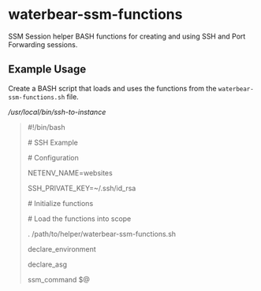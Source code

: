 # waterbear-ssm-functions

SSM Session helper BASH functions for creating and using SSH and Port Forwarding sessions.

## Example Usage

Create a BASH script that loads and uses the functions from the `waterbear-ssm-functions.sh` file.

*_/usr/local/bin/ssh-to-instance_*

>#!/bin/bash
>> 
>&#35; SSH Example
>
>&#35; Configuration
>
>NETENV_NAME=websites
>
>SSH_PRIVATE_KEY=~/.ssh/id_rsa
>
>&#35; Initialize functions
>
>&#35; Load the functions into scope
>
>. /path/to/helper/waterbear-ssm-functions.sh
>
>declare_environment <environment>
>
>declare_asg <application> <group> <resource> <username>
>
>ssm_command $@
